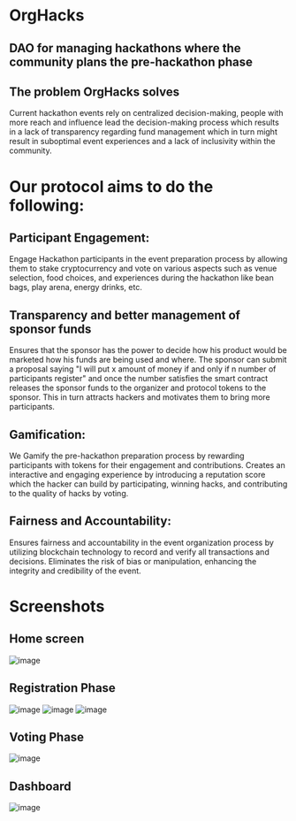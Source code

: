 # OrgHacks

## DAO for managing hackathons where the community plans the pre-hackathon phase

## The problem OrgHacks solves
Current hackathon events rely on centralized decision-making, people with more reach and influence lead the decision-making process which results in a lack of transparency regarding fund management which in turn might result in suboptimal event experiences and a lack of inclusivity within the community.

# Our protocol aims to do the following:

## Participant Engagement:
Engage Hackathon participants in the event preparation process by allowing them to stake cryptocurrency and vote on various aspects such as venue selection, food choices, and experiences during the hackathon like bean bags, play arena, energy drinks, etc.

## Transparency and better management of sponsor funds
Ensures that the sponsor has the power to decide how his product would be marketed how his funds are being used and where.
The sponsor can submit a proposal saying "I will put x amount of money if and only if n number of participants register" and once the number satisfies the smart contract releases the sponsor funds to the organizer and protocol tokens to the sponsor.
This in turn attracts hackers and motivates them to bring more participants.

## Gamification:
We Gamify the pre-hackathon preparation process by rewarding participants with tokens for their engagement and contributions.
Creates an interactive and engaging experience by introducing a reputation score which the hacker can build by participating, winning hacks, and contributing to the quality of hacks by voting.

## Fairness and Accountability:
Ensures fairness and accountability in the event organization process by utilizing blockchain technology to record and verify all transactions and decisions.
Eliminates the risk of bias or manipulation, enhancing the integrity and credibility of the event.

# Screenshots

## Home screen
![image](https://github.com/HarshS1611/ethproject/assets/81004813/12ba22f6-a1d8-4673-af61-f7fc988e7259)

## Registration Phase
![image](https://github.com/HarshS1611/ethproject/assets/81004813/79c8e803-667e-42a8-a77a-1c3a26027c21)
![image](https://github.com/HarshS1611/ethproject/assets/81004813/2824a66a-a3df-4e6e-86db-722998c801e5)
![image](https://github.com/HarshS1611/ethproject/assets/81004813/48e27f7b-fc7a-42aa-b12e-51fe28023029)

## Voting Phase
![image](https://github.com/HarshS1611/ethproject/assets/81004813/8d3b3c1a-227c-45a1-89dd-c5277fd1d344)

## Dashboard
![image](https://github.com/HarshS1611/ethproject/assets/81004813/ddd0012d-85f5-4f1b-9a67-e55ba4e43e71)



